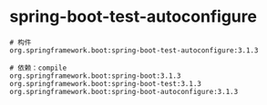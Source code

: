 # spring-boot-test-autoconfigure

```
# 构件
org.springframework.boot:spring-boot-test-autoconfigure:3.1.3

# 依赖：compile
org.springframework.boot:spring-boot:3.1.3
org.springframework.boot:spring-boot-test:3.1.3
org.springframework.boot:spring-boot-autoconfigure:3.1.3
```
